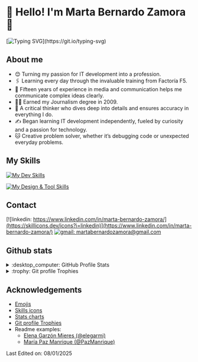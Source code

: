 # :space_invader: Hello! I'm Marta Bernardo Zamora :space_invader:

[![Typing SVG](https://readme-typing-svg.demolab.com?font=Fira+Code&pause=10&color=7514A9&center=true&width=435&lines=Trying+it+and+Catching+it...+;so+Learning+it!)](https://git.io/typing-svg)

## About me

- :blush: Turning my passion for IT development into a profession.
- :paperclips: Learning every day through the invaluable training from Factoría F5.
- :newspaper: Fifteen years of experience in media and communication helps me communicate complex ideas clearly.
- :woman_teacher: Earned my Journalism degree in 2009.
- :brain: A critical thinker who dives deep into details and ensures accuracy in everything I do.
- :writing_hand: Began learning IT development independently, fueled by curiosity and a passion for technology.
- :cat: Creative problem solver, whether it’s debugging code or unexpected everyday problems.

## My Skills

[![My Dev Skills](https://skillicons.dev/icons?i=js,html,css,jquery,react,py,django,mysql,php,svg)](https://skillicons.dev)

[![My Design & Tool Skills](https://skillicons.dev/icons?i=blender,figma,github,obsidian)](https://skillicons.dev)

## Contact

[![linkedin: https://www.linkedin.com/in/marta-bernardo-zamora/](https://skillicons.dev/icons?i=linkedin)](https://www.linkedin.com/in/marta-bernardo-zamora/)
[![gmail: martabernardozamora@gmail.com](https://skillicons.dev/icons?i=gmail)](mailto:martabernardozamora@gmail.com)

## Github stats

<details>

<summary>:desktop_computer: GitHub Profile Stats</summary>

![profile-details](http://github-profile-summary-cards.vercel.app/api/cards/profile-details?username=MartaBernardoZamora&theme=tokyonight)

![stats](http://github-profile-summary-cards.vercel.app/api/cards/stats?username=MartaBernardoZamora&theme=tokyonight) ![repos-per-language](http://github-profile-summary-cards.vercel.app/api/cards/repos-per-language?username=MartaBernardoZamora&theme=tokyonight)

</details>
<details>

<summary>:trophy: Git profile Trophies</summary>

![git-profile-trophies](https://github-profile-trophy.vercel.app/?username=MartaBernardoZamora&layout=compact&theme=tokyonight)

</details>

## Acknowledgements

- [Emojis](https://github.com/ikatyang/emoji-cheat-sheet)
- [Skills icons](https://github.com/tandpfun/skill-icons)
- [Stats charts](https://github.com/vn7n24fzkq/github-profile-summary-cards)
- [Git profile Trophies](https://github.com/ryo-ma/github-profile-trophy)
- Readme examples:
  - [Elena Garzón Mieres (@elegarmi)](https://github.com/elegarmi)
  - [María Paz Manrique (@PazManrique)](https://github.com/PazManrique)

Last Edited on:
08/01/2025

